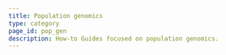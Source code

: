 ```yaml
---
title: Population genomics
type: category
page_id: pop_gen
description: How-to Guides focused on population genomics.
---
```



